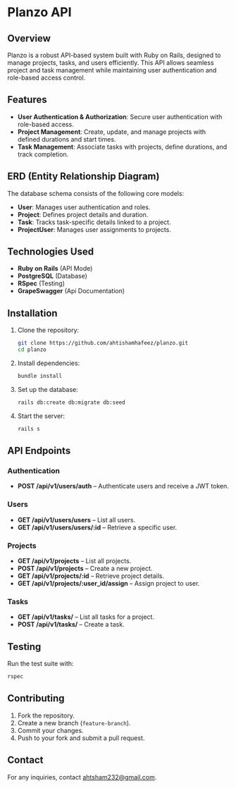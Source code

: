 # Planzo API

## Overview
Planzo is a robust API-based system built with Ruby on Rails, designed to manage projects, tasks, and users efficiently. This API allows seamless project and task management while maintaining user authentication and role-based access control.

## Features
- **User Authentication & Authorization**: Secure user authentication with role-based access.
- **Project Management**: Create, update, and manage projects with defined durations and start times.
- **Task Management**: Associate tasks with projects, define durations, and track completion.

## ERD (Entity Relationship Diagram)
The database schema consists of the following core models:

- **User**: Manages user authentication and roles.
- **Project**: Defines project details and duration.
- **Task**: Tracks task-specific details linked to a project.
- **ProjectUser**: Manages user assignments to projects.

## Technologies Used
- **Ruby on Rails** (API Mode)
- **PostgreSQL** (Database)
- **RSpec** (Testing)
- **GrapeSwagger** (Api Documentation)

## Installation

1. Clone the repository:
   ```bash
   git clone https://github.com/ahtishamhafeez/planzo.git
   cd planzo
   ```

2. Install dependencies:
   ```bash
   bundle install
   ```

3. Set up the database:
   ```bash
   rails db:create db:migrate db:seed
   ```

4. Start the server:
   ```bash
   rails s
   ```

## API Endpoints
### Authentication
- **POST /api/v1/users/auth** – Authenticate users and receive a JWT token.

### Users
- **GET /api/v1/users/users** – List all users.
- **GET /api/v1/users/users/:id** – Retrieve a specific user.

### Projects
- **GET /api/v1/projects** – List all projects.
- **POST /api/v1/projects** – Create a new project.
- **GET /api/v1/projects/:id** – Retrieve project details.
- **GET /api/v1/projects/:user_id/assign** – Assign project to user.

### Tasks
- **GET /api/v1/tasks/** – List all tasks for a project.
- **POST /api/v1/tasks/** – Create a task.

## Testing
Run the test suite with:
```bash
rspec
```

## Contributing
1. Fork the repository.
2. Create a new branch (`feature-branch`).
3. Commit your changes.
4. Push to your fork and submit a pull request.


## Contact
For any inquiries, contact [ahtsham232@gmail.com](mailto:your-email@example.com).

